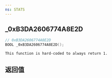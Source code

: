 ```yaml
---
ns: STATS
---
```

## _0xB3DA2606774A8E2D

```c
// 0xB3DA2606774A8E2D
BOOL _0xB3DA2606774A8E2D();
```

```
This function is hard-coded to always return 1.  
```

## 返回值
